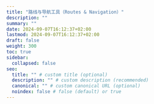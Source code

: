 ```yaml
---
title: "路线与导航工具（Routes & Navigation）"
description: ""
summary: ""
date: 2024-09-07T16:12:37+02:00
lastmod: 2024-09-07T16:12:37+02:00
draft: false
weight: 300
toc: true
sidebar:
  collapsed: false
seo:
  title: "" # custom title (optional)
  description: "" # custom description (recommended)
  canonical: "" # custom canonical URL (optional)
  noindex: false # false (default) or true
---
```

